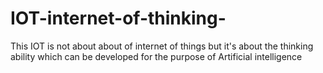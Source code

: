 # IOT-internet-of-thinking-
This IOT is not about about of internet of things but it's about the thinking ability which can be developed for the purpose of Artificial intelligence

